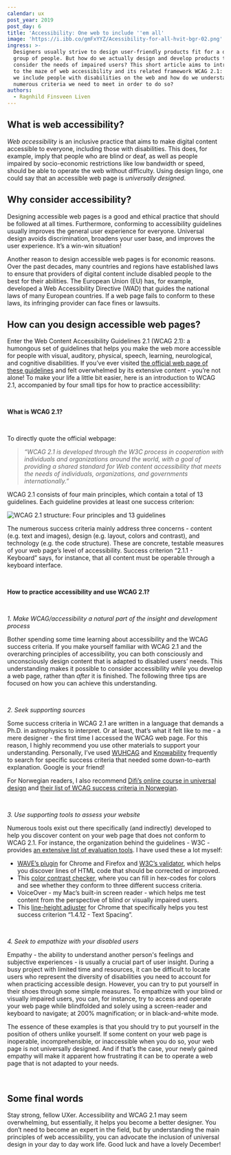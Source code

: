 ```yaml
---
calendar: ux
post_year: 2019
post_day: 6
title: 'Accessibility: One web to include ''em all'
image: 'https://i.ibb.co/gmFxYYZ/Acessibility-for-all-hvit-bgr-02.png'
ingress: >-
  Designers usually strive to design user-friendly products fit for a diverse
  group of people. But how do we actually design and develop products that
  consider the needs of impaired users? This short article aims to introduce you
  to the maze of web accessibility and its related framework WCAG 2.1: How can
  we include people with disabilities on the web and how do we understand the
  numerous criteria we need to meet in order to do so?
authors:
  - Ragnhild Finsveen Liven
---
```

## What is web accessibility?

_Web accessibility_ is an inclusive practice that aims to make digital content accessible to everyone, including those with disabilities. This does, for example, imply that people who are blind or deaf, as well as people impaired by socio-economic restrictions like low bandwidth or speed, should be able to operate the web without difficulty. Using design lingo, one could say that an accessible web page is _universally designed_.

## Why consider accessibility?

Designing accessible web pages is a good and ethical practice that should be followed at all times. Furthermore, conforming to accessibility guidelines usually improves the general user experience for everyone. Universal design avoids discrimination, broadens your user base, and improves the user experience. It’s a win-win situation! 

Another reason to design accessible web pages is for economic reasons. Over the past decades, many countries and regions have established laws to ensure that providers of digital content include disabled people to the best for their abilities. The European Union (EU) has, for example, developed a Web Accessibility Directive (WAD) that guides the national laws of many European countries. If a web page fails to conform to these laws, its infringing provider can face fines or lawsuits. 

## How can you design accessible web pages?

Enter the Web Content Accessibility Guidelines 2.1 (WCAG 2.1): a humongous set of guidelines that helps you make the web more accessible for people with visual, auditory, physical, speech, learning, neurological, and cognitive disabilities. If you’ve ever visited [the official web page of these guidelines](https://www.w3.org/TR/WCAG21/) and felt overwhelmed by its extensive content - you’re not alone! To make your life a little bit easier, here is an introduction to WCAG 2.1, accompanied by four small tips for how to practice accessibility:

<br>

**What is WCAG 2.1?**

<br>

To directly quote the official webpage:

> _“WCAG 2.1 is developed through the W3C process in cooperation with individuals and organizations around the world, with a goal of providing a shared standard for Web content accessibility that meets the needs of individuals, organizations, and governments internationally.”_

WCAG 2.1 consists of four main principles, which contain a total of 13 guidelines. Each guideline provides at least one success criterion:

![WCAG 2.1 structure: Four principles and 13 guidelines ](/assets/wcag-2.1-structure-hvit-bkgr-01.png "WCAG 2.1 structure")

The numerous success criteria mainly address three concerns - content (e.g. text and images), design (e.g. layout, colors and contrast), and technology (e.g. the code structure). These are concrete, testable measures of your web page’s level of accessibility. Success criterion “2.1.1 - Keyboard” says, for instance, that all content must be operable through a keyboard interface. 

<br>

**How to practice accessibility and use WCAG 2.1?**

<br>

_1. Make WCAG/accessibility a natural part of the insight and development process_

Bother spending some time learning about accessibility and the WCAG success criteria. If you make yourself familiar with WCAG 2.1 and the overarching principles of accessibility, you can both consciously and unconsciously design content that is adapted to disabled users’ needs. This understanding makes it possible to consider accessibility _while_ you develop a web page, rather than _after_ it is finished. The following three tips are focused on how you can achieve this understanding.

<br>

_2. Seek supporting sources_

Some success criteria in WCAG 2.1 are written in a language that demands a Ph.D. in astrophysics to interpret. Or at least, that’s what it felt like to me - a mere designer - the first time I accessed the WCAG web page. For this reason, I highly recommend you use other materials to support your understanding. Personally, I’ve used [WUHCAG](https://www.wuhcag.com/) and [Knowability](https://knowbility.org/) frequently to search for specific success criteria that needed some down-to-earth explanation. Google is your friend!

For Norwegian readers, I also recommend [Difi’s online course in universal design](https://laeringsplattformen.difi.no/kurs/991825827/universell-utforming-e-laeringskurs-nettredaktorer-og-skribenter) and [their list of WCAG success criteria in Norwegian](https://uu.difi.no/krav-og-regelverk/wcag-20-standarden).

<br>

_3. Use supporting tools to assess your website_

Numerous tools exist out there specifically (and indirectly) developed to help you discover content on your web page that does not conform to WCAG 2.1. For instance, the organization behind the guidelines - W3C - provides [an extensive list of evaluation tools](https://www.w3.org/WAI/ER/tools/). I have used these a lot myself:

* [WAVE’s plugin](https://wave.webaim.org/extension/) for Chrome and Firefox and [W3C’s validator](https://validator.w3.org/), which helps you discover lines of HTML code that should be corrected or improved. 
* This [color contrast checker](https://color.a11y.com/?wc3), where you can fill in hex-codes for colors and see whether they conform to three different success criteria.
* VoiceOver - my Mac’s built-in screen reader - which helps me test content from the perspective of blind or visually impaired users.
* This [line-height adjuster](https://chrome.google.com/webstore/detail/line-height-adjuster/nggicopcmcgpnpjbibppkjadniipeppa?hl=en-GB) for Chrome that specifically helps you test success criterion “1.4.12 - Text Spacing”.

<br>

_4. Seek to empathize with your disabled users_

Empathy - the ability to understand another person's feelings and subjective experiences - is usually a crucial part of user insight. During a busy project with limited time and resources, it can be difficult to locate users who represent the diversity of disabilities you need to account for when practicing accessible design. However, you can try to put yourself in their shoes through some simple measures. To empathize with your blind or visually impaired users, you can, for instance, try to access and operate your web page while blindfolded and solely using a screen-reader and keyboard to navigate; at 200% magnification; or in black-and-white mode.

The essence of these examples is that you should try to put yourself in the position of others unlike yourself. If some content on your web page is inoperable, incomprehensible, or inaccessible when you do so, your web page is not universally designed. And if that’s the case, your newly gained empathy will make it apparent how frustrating it can be to operate a web page that is not adapted to your needs.

<br>

## Some final words

Stay strong, fellow UXer. Accessibility and WCAG 2.1 may seem overwhelming, but essentially, it helps you become a better designer. You don’t need to become an expert in the field, but by understanding the main principles of web accessibility, you can advocate the inclusion of universal design in your day to day work life. Good luck and have a lovely December!

